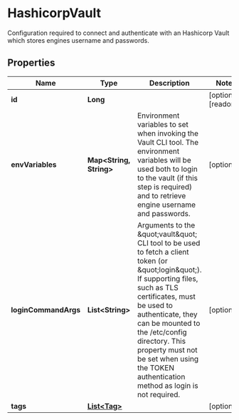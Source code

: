 

# HashicorpVault

Configuration required to connect and authenticate with an Hashicorp Vault which stores engines username and passwords.

## Properties

| Name | Type | Description | Notes |
|------------ | ------------- | ------------- | -------------|
|**id** | **Long** |  |  [optional] [readonly] |
|**envVariables** | **Map&lt;String, String&gt;** | Environment variables to set when invoking the Vault CLI tool. The environment variables will be used both to login to the vault (if this step is required) and to retrieve engine username and passwords.  |  [optional] |
|**loginCommandArgs** | **List&lt;String&gt;** | Arguments to the \&quot;vault\&quot; CLI tool to be used to fetch a client token (or \&quot;login\&quot;). If supporting files, such as TLS certificates, must be used to authenticate, they can be mounted to the /etc/config directory. This property must not be set when using the TOKEN authentication method as login is not required.  |  [optional] |
|**tags** | [**List&lt;Tag&gt;**](Tag.md) |  |  [optional] |



